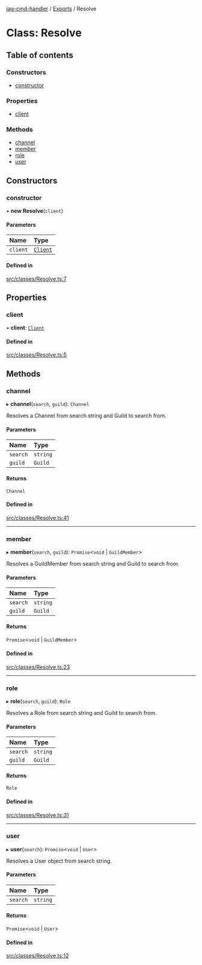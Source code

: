 [jag-cmd-handler](../README.md) / [Exports](../modules.md) / Resolve

# Class: Resolve

## Table of contents

### Constructors

- [constructor](Resolve.md#constructor)

### Properties

- [client](Resolve.md#client)

### Methods

- [channel](Resolve.md#channel)
- [member](Resolve.md#member)
- [role](Resolve.md#role)
- [user](Resolve.md#user)

## Constructors

### constructor

• **new Resolve**(`client`)

#### Parameters

| Name | Type |
| :------ | :------ |
| `client` | [`Client`](Client.md) |

#### Defined in

[src/classes/Resolve.ts:7](https://github.com/JAGUARAVI/JagCmdHandler/blob/c9559fb/src/classes/Resolve.ts#L7)

## Properties

### client

• **client**: [`Client`](Client.md)

#### Defined in

[src/classes/Resolve.ts:5](https://github.com/JAGUARAVI/JagCmdHandler/blob/c9559fb/src/classes/Resolve.ts#L5)

## Methods

### channel

▸ **channel**(`search`, `guild`): `Channel`

Resolves a Channel from search string and Guild to search from.

#### Parameters

| Name | Type |
| :------ | :------ |
| `search` | `string` |
| `guild` | `Guild` |

#### Returns

`Channel`

#### Defined in

[src/classes/Resolve.ts:41](https://github.com/JAGUARAVI/JagCmdHandler/blob/c9559fb/src/classes/Resolve.ts#L41)

___

### member

▸ **member**(`search`, `guild`): `Promise`<`void` \| `GuildMember`\>

Resolves a GuildMember from search string and Guild to search from.

#### Parameters

| Name | Type |
| :------ | :------ |
| `search` | `string` |
| `guild` | `Guild` |

#### Returns

`Promise`<`void` \| `GuildMember`\>

#### Defined in

[src/classes/Resolve.ts:23](https://github.com/JAGUARAVI/JagCmdHandler/blob/c9559fb/src/classes/Resolve.ts#L23)

___

### role

▸ **role**(`search`, `guild`): `Role`

Resolves a Role from search string and Guild to search from.

#### Parameters

| Name | Type |
| :------ | :------ |
| `search` | `string` |
| `guild` | `Guild` |

#### Returns

`Role`

#### Defined in

[src/classes/Resolve.ts:31](https://github.com/JAGUARAVI/JagCmdHandler/blob/c9559fb/src/classes/Resolve.ts#L31)

___

### user

▸ **user**(`search`): `Promise`<`void` \| `User`\>

Resolves a User object from search string.

#### Parameters

| Name | Type |
| :------ | :------ |
| `search` | `string` |

#### Returns

`Promise`<`void` \| `User`\>

#### Defined in

[src/classes/Resolve.ts:12](https://github.com/JAGUARAVI/JagCmdHandler/blob/c9559fb/src/classes/Resolve.ts#L12)
